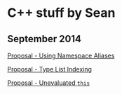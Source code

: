 C++ stuff by Sean
=================

September 2014
--------------

[Proposal - Using Namespace Aliases](https://github.com/seanmiddleditch/CPlusPlus/blob/master/using-namespace-alias.md)

[Proposal - Type List Indexing](https://github.com/seanmiddleditch/CPlusPlus/blob/master/type-list-indexing.md)

[Proposal - Unevaluated `this`](http://htmlpreview.github.com/?https://github.com/seanmiddleditch/CPlusPlus/blob/master/unevaluated-this.html)
